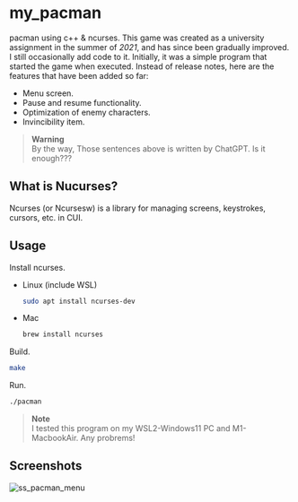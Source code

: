 # my_pacman
pacman using c++ &amp; ncurses.
This game was created as a university assignment in the summer of _2021_, and has since been gradually improved. I still occasionally add code to it.
Initially, it was a simple program that started the game when executed.
Instead of release notes, here are the features that have been added so far:

* Menu screen.
* Pause and resume functionality.
* Optimization of enemy characters.
* Invincibility item.

> **Warning**
> <br>By the way, Those sentences above is written by ChatGPT. Is it enough???

## What is Nucurses?
Ncurses (or Ncursesw) is a library for managing screens, keystrokes, cursors, etc. in CUI.

## Usage

Install ncurses.
* Linux (include WSL)
  ```sh
  sudo apt install ncurses-dev
  ```
* Mac
  ```sh
  brew install ncurses
  ```

Build.
```sh
make
```
Run.
```sh
./pacman
```
> **Note**
> <br>I tested this program on my WSL2-Windows11 PC and M1-MacbookAir. Any probrems!

## Screenshots
![ss_pacman_menu](https://user-images.githubusercontent.com/67182687/222732313-3e32bdb0-4c35-49e8-92a5-aa74d960f25f.png)
